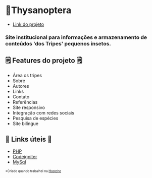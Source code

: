 # 🐜Thysanoptera

- [Link do projeto](http://www.thysanoptera.com.br)

### Site institucional para informações e armazenamento de conteúdos 'dos Tripes' pequenos insetos.


## 🗒️ Features do projeto 🗒️

- Área os tripes
- Sobre
- Autores
- Links
- Contato
- Referências
- Site responsivo
- Integração com redes sociais
- Pesquisa de espécies
- Site bilíngue

## 💎 Links úteis 💎
- [PHP](https://www.php.net/)
- [Codeigniter](https://www.codeigniter.com/)
- [MySql](https://www.mysql.com/)


<small style="font-size: 10px">*Criado quando trabalhei na [Hostche](http://hostche.com.br)</small>

